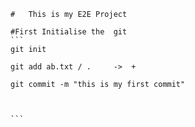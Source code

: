     #   This is my E2E Project

    #First Initialise the  git
    ```
    git init

    git add ab.txt / .     ->  +

    git commit -m "this is my first commit"



    ```
